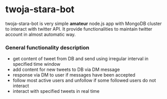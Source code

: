 # twoja-stara-bot
twoja-stara-bot is very simple **amateur** node.js app with MongoDB cluster to interact with twitter API. It provide functionalities to maintain twitter account in almost automatic way.

### General functionality description
* get content of tweet from DB and send using irregular interval in specified time window
* add content for new tweets to DB via DM message
* response via DM to user if messages have been accepted
* follow most active users and unfollow if some followed users do not interact
* interact with specified tweets in real time
